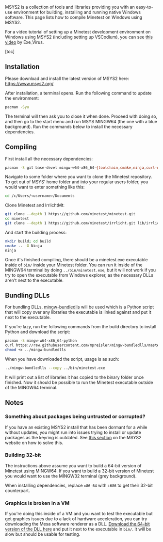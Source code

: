MSYS2 is a collection of tools and libraries providing you with an easy-to-use environment for building, installing and running native Windows software. This page lists how to compile Minetest on Windows using MSYS2.

For a video tutorial of setting up a Minetest development environment on Windows using MSYS2 (including setting up VSCodium), you can see [this video](https://www.youtube.com/watch?v=y8eWDzLNa3E) by Exe_Virus.

[toc]

## Installation
Please download and install the latest version of MSYS2 here: https://www.msys2.org/

After installation, a terminal opens. Run the following command to update the environment:

```bash
pacman -Syu
```

The terminal will then ask you to close it when done. Proceed with doing so, and then go to the start menu and run MSYS MINGW64 (the one with a blue background). Run the commands below to install the necessary dependencies.

## Compiling
First install all the necessary dependencies:

```bash
pacman -S git base-devel mingw-w64-x86_64-{toolchain,cmake,ninja,curl-winssl,libpng,libjpeg-turbo,freetype,libogg,libvorbis,sqlite3,openal,zstd,gettext,luajit}
```

Navigate to some folder where you want to clone the Minetest repository. To get out of MSYS' home folder and into your regular users folder, you would want to enter something like this:

```bash
cd /c/Users/<username>/Documents
```

Clone Minetest and IrrlichtMt:

```bash
git clone --depth 1 https://github.com/minetest/minetest.git
cd minetest
git clone --depth 1 https://github.com/minetest/irrlicht.git lib/irrlichtmt
```

And start the building process:

```bash
mkdir build; cd build
cmake .. -G Ninja
ninja
```

Once it's finished compiling, there should be a minetest.exe executable inside of `bin/` inside your Minetest folder. You can run it inside of the MINGW64 terminal by doing `../bin/minetest.exe`, but it will not work if you try to open the executable from Windows explorer, as the necessary DLLs aren't next to the executable.

## Bundling DLLs
For bundling DLLs, [mingw-bundledlls](https://github.com/mpreisler/mingw-bundledlls) will be used which is a Python script that will copy over any libraries the executable is linked against and put it next to the executable.

If you're lazy, run the following commands from the build directory to install Python and download the script:

```bash
pacman -S mingw-w64-x86_64-python
curl https://raw.githubusercontent.com/mpreisler/mingw-bundledlls/master/mingw-bundledlls > ../mingw-bundledlls
chmod +x ../mingw-bundledlls
```

When you have downloaded the script, usage is as such:

```bash
../mingw-bundledlls --copy ../bin/minetest.exe
```

It will print out a list of libraries it has copied to the binary folder once finished. Now it should be possible to run the Minetest executable outside of the MINGW64 terminal.

## Notes

### Something about packages being untrusted or corrupted?
If you have an existing MSYS2 install that has been dormant for a while without updates, you might run into issues trying to install or update packages as the keyring is outdated. See [this section](https://www.msys2.org/docs/updating/#potential-issues) on the MSYS2 website on how to solve this.

### Building 32-bit
The instructions above assume you want to build a 64-bit version of Minetest using MINGW64. If you want to build a 32-bit version of Minetest you would want to use the MINGW32 terminal (grey background).

When installing dependencies, replace `x86-64` with `i686` to get their 32-bit counterpart.

### Graphics is broken in a VM
If you're doing this inside of a VM and you want to test the executable but get graphics issues due to a lack of hardware acceleration, you can try downloading the Mesa software renderer as a DLL. [Download the 64-bit version of the DLL here](https://fdossena.com/?p=mesa/index.frag) and put it next to the executable in `bin/`. It will be slow but should be usable for testing.
